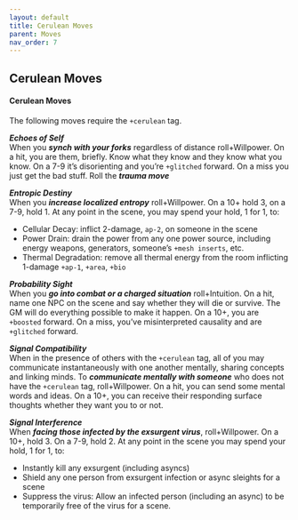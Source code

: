 ```yaml
---
layout: default
title: Cerulean Moves
parent: Moves
nav_order: 7
---
```


## Cerulean Moves

#### **Cerulean Moves**

The following moves require the `+cerulean` tag.

**_Echoes of Self_**  
When you **_synch with your forks_** regardless of distance roll+Willpower. On a hit, you are them, briefly. Know what they know and they know what you know. On a 7-9 it’s disorienting and you’re `+glitched` forward. On a miss you just get the bad stuff. Roll the **_trauma move_**

**_Entropic Destiny_**  
When you **_increase localized entropy_** roll+Willpower. On a 10+ hold 3, on a 7-9, hold 1. At any point in the scene, you may spend your hold, 1 for 1, to:

- Cellular Decay: inflict 2-damage, `ap-2`, on someone in the scene
- Power Drain: drain the power from any one power source, including energy weapons, generators, someone’s `+mesh inserts`, etc.
- Thermal Degradation: remove all thermal energy from the room inflicting 1-damage `+ap-1`, `+area`, `+bio`

**_Probability Sight_**  
When you **_go into combat or a charged situation_** roll+Intuition. On a hit, name one NPC on the scene and say whether they will die or survive. The GM will do everything possible to make it happen. On a 10+, you are `+boosted` forward. On a miss, you’ve misinterpreted causality and are `+glitched` forward.

**_Signal Compatibility_**  
When in the presence of others with the `+cerulean` tag, all of you may communicate instantaneously with one another mentally, sharing concepts and linking minds. To **_communicate mentally with someone_** who does not have the `+cerulean` tag, roll+Willpower. On a hit, you can send some mental words and ideas. On a 10+, you can receive their responding surface thoughts whether they want you to or not.

**_Signal Interference_**  
When **_facing those infected by the exsurgent virus_**, roll+Willpower. On a 10+, hold 3. On a 7-9, hold 2. At any point in the scene you may spend your hold, 1 for 1, to:

- Instantly kill any exsurgent (including asyncs)
- Shield any one person from exsurgent infection or async sleights for a scene
- Suppress the virus: Allow an infected person (including an async) to be temporarily free of the virus for a scene.
